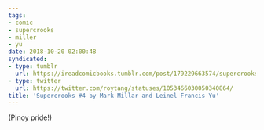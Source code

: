 ```yaml
---
tags:
- comic
- supercrooks
- miller
- yu
date: 2018-10-20 02:00:48
syndicated:
- type: tumblr
  url: https://ireadcomicbooks.tumblr.com/post/179229663574/supercrooks-4-by-mark-millar-and-leinel-francis
- type: twitter
  url: https://twitter.com/roytang/statuses/1053466030050340864/
title: 'Supercrooks #4 by Mark Millar and Leinel Francis Yu'
---
```


(Pinoy pride!)